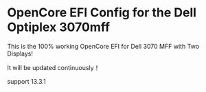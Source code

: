 # OpenCore EFI Config for the Dell Optiplex 3070mff

This is the 100% working OpenCore EFI for Dell 3070 MFF with Two Displays!

It will be updated continuously！

support 13.3.1
